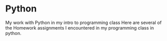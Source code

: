 # Python
My work with Python in my intro to programming class
Here are several of the Homework assignments I encountered in my programming class in python.

